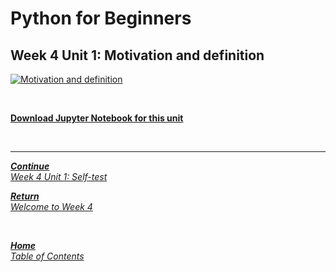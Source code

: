 # Python for Beginners

## Week 4 Unit 1: Motivation and definition

[![Motivation and definition](https://img.youtube.com/vi/G2XsqI_BpRI/hqdefault.jpg)](https://youtu.be/G2XsqI_BpRI)

<br>

[**Download Jupyter Notebook for this unit**](https://opensap-public.s3.openhpicloud.de/courses/2qRB6Gz3FcfD2OBbnSCf8m/rtfiles/55YEi7cZha6fldKGYEpTPp/openSAP_python1_Week_4_Unit_1_motivdef_notebook.ipynb)

<br>

---

[***Continue*** <br> *Week 4 Unit 1: Self-test*](week4_unit1_selftest.md)

[***Return*** <br> *Welcome to Week 4*](welcome_to_week4.md)

<br>

[***Home*** <br>*Table of Contents*](home.md)